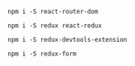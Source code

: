 `npm i -S react-router-dom`

`npm i -S redux react-redux`

`npm i -S redux-devtools-extension`

`npm i -S redux-form`
